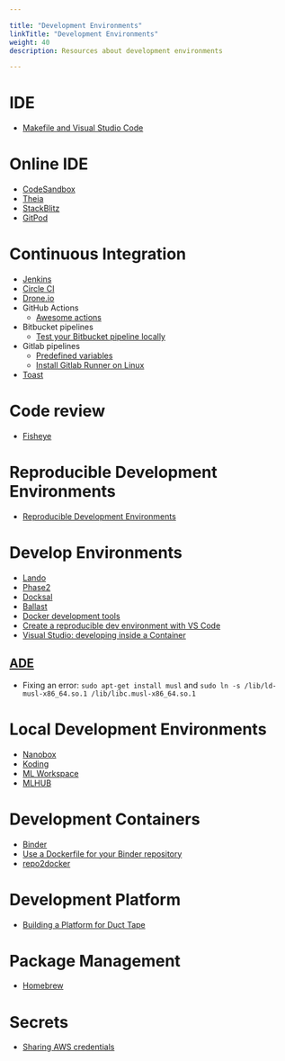 ```yaml
---

title: "Development Environments"  
linkTitle: "Development Environments"  
weight: 40  
description: Resources about development environments

---
```


# IDE

*   [Makefile and Visual Studio Code](https://stackoverflow.com/questions/34937092/why-does-visual-studio-code-insert-spaces-when-editing-a-makefile-and-editor-in)

# Online IDE

*   [CodeSandbox](https://codesandbox.io/)
*   [Theia](https://github.com/theia-ide/theia-apps)
*   [StackBlitz](https://stackblitz.com/)
*   [GitPod](https://www.gitpod.io/)

# Continuous Integration
*   [Jenkins](https://www.jenkins.io/)
*   [Circle CI](http://circleci.com)
*   [Drone.io](https://drone.io/)
*   GitHub Actions
    *   [Awesome actions](https://github.com/sdras/awesome-actions#github-pages)
*   Bitbucket pipelines
    *   [Test your Bitbucket pipeline locally](https://github.com/mserranom/bbrun)
*   Gitlab pipelines
    *   [Predefined variables](https://docs.gitlab.com/ee/ci/variables/predefined_variables.html)
    *   [Install Gitlab Runner on Linux](https://docs.gitlab.com/runner/install/linux-repository.html)
*   [Toast](https://github.com/stepchowfun/toast)

# Code review

*   [Fisheye](https://www.atlassian.com/software/fisheye)

# Reproducible Development Environments

*   [Reproducible Development Environments](https://garbas.si/2015/reproducible-development-environments.html)

# Develop Environments

*   [Lando](https://github.com/lando/lando)
*   [Phase2](https://github.com/phase2)
*   [Docksal](https://github.com/docksal/docksal)
*   [Ballast](https://github.com/digitalpulp/ballast)
*   [Docker development tools](https://www.docker.com/products/developer-tools)
*   [Create a reproducible dev environment with VS Code](https://medium.com/swlh/create-a-reproducible-dev-environment-with-vs-code-fd89285644da)
*   [Visual Studio: developing inside a Container](https://code.visualstudio.com/docs/remote/containers)

## [ADE](https://ade-cli.readthedocs.io/en/latest/#)

*   Fixing an error: `sudo apt-get install musl` and `sudo ln -s /lib/ld-musl-x86_64.so.1 /lib/libc.musl-x86_64.so.1`

# Local Development Environments

*   [Nanobox](https://nanobox.io/app-development-environment)
*   [Koding](https://www.koding.com/)
*   [ML Workspace](https://hub.docker.com/r/mltooling/ml-workspace)
*   [MLHUB](https://mlhub.ai/)

# Development Containers

*   [Binder](https://mybinder.readthedocs.io/en/latest/index.html)
*   [Use a Dockerfile for your Binder repository](https://mybinder.readthedocs.io/en/latest/tutorials/dockerfile.html)
*   [repo2docker](https://repo2docker.readthedocs.io/en/latest/)

# Development Platform

*   [Building a Platform for Duct Tape](https://www.zymergen.com/blog/technology/building-a-platform-for-duct-tape/)

# Package Management

*   [Homebrew](https://docs.brew.sh/Homebrew-on-Linux)

# Secrets
* [Sharing AWS credentials](https://stackoverflow.com/questions/36354423/what-is-the-best-way-to-pass-aws-credentials-to-a-docker-container)